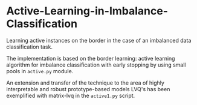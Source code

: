 # Active-Learning-in-Imbalance-Classification
Learning active instances on the border in the case of an imbalanced data classification task.

The implementation is based on the border learning: active learning algorithm for imbalance classification with early stopping by using small pools in  ```active.py``` module.

An extension and transfer of the technique to the area of highly interpretable and robust prototype-based models LVQ's has been exemplified with matrix-lvq in the ```active1.py``` script.



